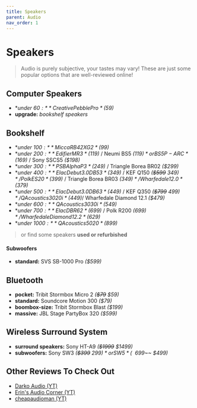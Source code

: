 ```yaml
---
title: Speakers
parent: Audio
nav_order: 1
---
```

# Speakers

> Audio is purely subjective, your tastes may vary! These are just some popular options that are well-reviewed online!

## Computer Speakers

- **under $60:** Creative Pebble Pro *($59)*
- **upgrade:** *bookshelf speakers*

## Bookshelf

- **under $100:** Micca RB42X G2 *($99)*
- **under $200:** Edifier MR3 *($119)* / Neumi BS5 *($119)* or BS5P-ARC *($169)* / Sony SSCS5 *($198)*
- **under $300:** PSB Alpha P3 *($249)* / Triangle Borea BR02 *($299)* 
- **under $400:** Elac Debut 3.0 DB53 *($349)* / KEF Q150 *(~~$599~~ $349)* / Polk ES20 *($399)* / Triangle Borea BR03 *($349)* / Wharfedale 12.0 *($379)* 
- **under $500:**  Elac Debut 3.0 DB63 *($449)* / KEF Q350 *(~~$799~~ $499)* / Q Acoustics 3020i *($449)*/ Wharfedale Diamond 12.1 *($479)* 
- **under $600:** Q Acoustics 3030i *($549)* 
- **under $700:** Elac DBR62 *($699)* / Polk R200 *($699)* / Wharfedale Diamond 12.2 *($629)* 
- **under $1000:** Q Acoustics 5020 *($899)* 

> or find some speakers **used or refurbished**

#### Subwoofers

- **standard:** SVS SB-1000 Pro *($599)*

## Bluetooth

- **pocket:** Tribit Stormbox Micro 2 *(~~$79~~ $59)*
- **standard:** Soundcore Motion 300 *($79)*
- **boombox-size:** Tribit Stormbox Blast *($199)*
- **massive:** JBL Stage PartyBox 320 *($599)*

## Wireless Surround System

- **surround speakers:** Sony HT-A9 *(~~$1999~~ $1499)*
- **subwoofers:** Sony SW3 *(~~$399~~ $299)* or SW5  *(~~$699~~ $499)*

## Other Reviews To Check Out

- [Darko Audio (YT)](https://www.youtube.com/channel/UCQIcXQ2n0sa-7CD0NtqnrrA)
- [Erin's Audio Corner (YT)](https://www.youtube.com/channel/UCW_IqM21u0J-zsKtCq4Gj2w)
- [cheapaudioman (YT)](https://www.youtube.com/channel/UCkr6cLAnZiz5NH0NzjNK8rg)